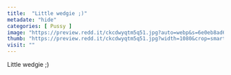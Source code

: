 ```yaml
---
title:  "Little wedgie ;)"
metadate: "hide"
categories: [ Pussy ]
image: "https://preview.redd.it/ckcdwyqtm5q51.jpg?auto=webp&s=6e0eb8ad668803fd0cf0679c623ae735f7904ed9"
thumb: "https://preview.redd.it/ckcdwyqtm5q51.jpg?width=1080&crop=smart&auto=webp&s=2a684ac49199db568c8bf9c9acc70ee22fd1da53"
visit: ""
---
```

Little wedgie ;)
